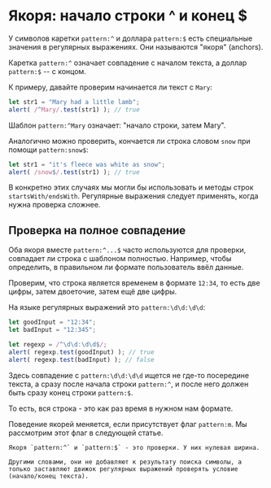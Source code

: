 # Якоря: начало строки ^ и конец $

У символов каретки `pattern:^` и доллара `pattern:$` есть специальные значения в регулярных выражениях. Они называются "якоря" (anchors).

Каретка `pattern:^` означает совпадение с началом текста, а доллар `pattern:$` -- с концом.

К примеру, давайте проверим начинается ли текст с `Mary`:

```js run
let str1 = "Mary had a little lamb";
alert( /^Mary/.test(str1) ); // true
```

Шаблон `pattern:^Mary` означает: "начало строки, затем Mary".

Аналогично можно проверить, кончается ли строка словом `snow` при помощи `pattern:snow$`:

```js run
let str1 = "it's fleece was white as snow";
alert( /snow$/.test(str1) ); // true
```

В конкретно этих случаях мы могли бы использовать и методы строк `startsWith/endsWith`. Регулярные выражения следует применять, когда нужна проверка сложнее.

## Проверка на полное совпадение

Оба якоря вместе `pattern:^...$` часто используются для проверки, совпадает ли строка с шаблоном полностью. Например, чтобы определить, в правильном ли формате пользователь ввёл данные.

Проверим, что строка является временем в формате `12:34`, то есть две цифры, затем двоеточие, затем ещё две цифры.

На языке регулярных выражений это `pattern:\d\d:\d\d`:

```js run
let goodInput = "12:34";
let badInput = "12:345";

let regexp = /^\d\d:\d\d$/;
alert( regexp.test(goodInput) ); // true
alert( regexp.test(badInput) ); // false
```

Здесь совпадение с `pattern:\d\d:\d\d` ищется не где-то посередине текста, а сразу после начала строки `pattern:^`, и после него должен быть сразу конец строки `pattern:$`.

То есть, вся строка - это как раз время в нужном нам формате.

Поведение якорей меняется, если присутствует флаг `pattern:m`. Мы рассмотрим этот флаг в следующей статье.

```smart header="У якорей нулевая ширина"
Якоря `pattern:^` и `pattern:$` - это проверки. У них нулевая ширина.

Другими словами, они не добавляют к результату поиска символы, а только заставляют движок регулярных выражений проверять условие (начало/конец текста).
```
